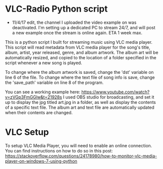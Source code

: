 # VLC-Radio Python script

- 11/4/17 edit, the channel I uploaded the video example on was deactivated. I'm setting up a dedicated PC to stream 24/7, and will post a new example once the stream is online again. ETA 1 week max.  

This is a python script I built for streaming music using VLC media player. This script will read metadata from VLC media player for the song's title, album, artist, year released, genre, and album artwork. The album art will be automatically resized, and copied to the location of a folder specified in the script whenever a new song is played.

To change where the album artwork is saved, change the 'dst' variable on line 6 of the file. To change where the text file of song info is save, change the 'save_path' variable on line 8 of the program.

You can see a working example here: https://www.youtube.com/watch?v=zVGp3FmGGlw&t=21928s I used OBS studio for broadcasting, and set it up to display the jpg titled art.jpg in a folder, as well as display the contents of a specific text file. The album art and text file are automatically updated when their contents are changed.

# VLC Setup
To setup VLC Media Player, you will need to enable an online connection. You can find instructions on how to do so in this post:
https://stackoverflow.com/questions/24178980/how-to-monitor-vlc-media-player-on-windows-7-using-python
